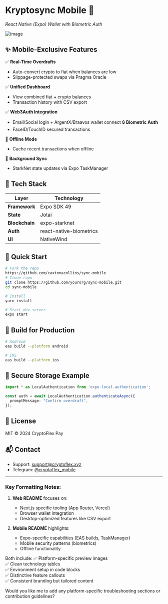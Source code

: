 
# **Kryptosync Mobile** 📱  
*React Native (Expo) Wallet with Biometric Auth*  

![image](https://github.com/user-attachments/assets/8f82ff24-97a4-4ca4-b5bd-94873f6afbad)

## ✨ Mobile-Exclusive Features  
✅ **Real-Time Overdrafts**  
- Auto-convert crypto to fiat when balances are low  
- Slippage-protected swaps via Pragma Oracle  

✅ **Unified Dashboard**  
- View combined fiat + crypto balances  
- Transaction history with CSV export  

✅ **Web3Auth Integration**  
- Email/Social login + ArgentX/Braavos wallet connect
🔒 **Biometric Auth**  
- FaceID/TouchID secured transactions  

📲 **Offline Mode**  
- Cache recent transactions when offline  

🔄 **Background Sync**  
- StarkNet state updates via Expo TaskManager  

## 📱 Tech Stack  
| Layer               | Technology           |
|---------------------|----------------------|
| **Framework**       | Expo SDK 49          |
| **State**           | Jotai                |
| **Blockchain**      | expo-starknet        |
| **Auth**            | react-native-biometrics |
| **UI**              | NativeWind           |

## 🚀 Quick Start  
```bash
# Fork the repo
https://github.com/caxtonacollins/sync-mobile
# Clone repo
git clone https://github.com/yourorg/sync-mobile.git
cd sync-mobile

# Install
yarn install

# Start dev server
expo start
```

## 📲 Build for Production  
```bash
# Android
eas build --platform android

# iOS
eas build --platform ios
```

## 🔐 Secure Storage Example  
```typescript
import * as LocalAuthentication from 'expo-local-authentication';

const auth = await LocalAuthentication.authenticateAsync({
  promptMessage: "Confirm overdraft",
});
```

## 📜 License  
MIT © 2024 CryptoFlex Pay  

## 📬 Contact  
- Support: support@cryptoflex.xyz  
- Telegram: [@cryptoflex_mobile](https://t.me/cryptoflex_mobile)  

---

### Key Formatting Notes:
1. **Web README** focuses on:
   - Next.js specific tooling (App Router, Vercel)
   - Browser wallet integration
   - Desktop-optimized features like CSV export

2. **Mobile README** highlights:
   - Expo-specific capabilities (EAS builds, TaskManager)
   - Mobile security patterns (biometrics)
   - Offline functionality

Both include:
✅ Platform-specific preview images  
✅ Clean technology tables  
✅ Environment setup in code blocks  
✅ Distinctive feature callouts  
✅ Consistent branding but tailored content  

Would you like me to add any platform-specific troubleshooting sections or contribution guidelines?
